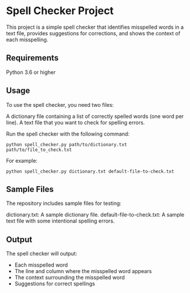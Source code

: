# Spell Checker Project
This project is a simple spell checker that identifies misspelled words in a text file, provides suggestions for corrections, and shows the context of each misspelling.

## Requirements

Python 3.6 or higher 

## Usage
To use the spell checker, you need two files:

A dictionary file containing a list of correctly spelled words (one word per line).
A text file that you want to check for spelling errors.

Run the spell checker with the following command:
```text
python spell_checker.py path/to/dictionary.txt path/to/file_to_check.txt
```
For example:
```text
python spell_checker.py dictionary.txt default-file-to-check.txt
```

## Sample Files
The repository includes sample files for testing:

dictionary.txt: A sample dictionary file.
default-file-to-check.txt: A sample text file with some intentional spelling errors.

## Output
The spell checker will output:

- Each misspelled word 
- The line and column where the misspelled word appears 
- The context surrounding the misspelled word 
- Suggestions for correct spellings 
